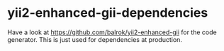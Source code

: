 # yii2-enhanced-gii-dependencies

Have a look at https://github.com/balrok/yii2-enhanced-gii for the code generator. This is just used for dependencies at production.
